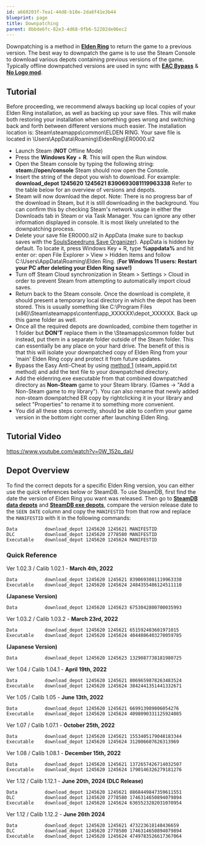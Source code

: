 ```yaml
---
id: a660203f-7ea1-44d8-b10e-2da6f41e3b44
blueprint: page
title: Downpatching
parent: 8bbde6fc-82e3-4d68-9fb6-52202de06ec2
---
```

Downpatching is a method in [**Elden Ring**](/eldenring) to return the game to a previous version. The best way to downpatch the game is to use the Steam Console to download various depots containing previous versions of the game. Typically offline downpatched versions are used in sync with [**EAC Bypass**](https://soulsspeedruns.com/eldenring/eac-bypass) & [**No Logo mod**](https://github.com/bladecoding/DarkSouls3RemoveIntroScreens/releases/).

## Tutorial

Before proceeding, we recommend always backing up local copies of your Elden Ring installation, as well as backing up your save files. This will make both restoring your installation when something goes wrong and switching back and forth between different versions much easier. The installation location is: Steam\steamapps\common\ELDEN RING. Your save file is located in \Users<yourname>\AppData\Roaming\EldenRing<numbers>\ER0000.sl2

- Launch Steam (**NOT** Offline Mode)
- Press the **Windows Key** + **R**. This will open the Run window.
- Open the Steam console by typing the following string: **steam://open/console**
  Steam should now open the Console.
- Insert the string of the depot you wish to download. For example:
  **download\_depot 1245620 1245621 8390693081119963338**
  Refer to the table below for an overview of versions and depots.
- Steam will now download the depot. Note: There is no progress bar of the download in Steam, but it is still downloading in the background. You can confirm this by checking Steam's network usage in either the Downloads tab in Steam or via Task Manager.
  You can ignore any other information displayed in console. It is most likely unrelated to the downpatching process.
- Delete your save file ER0000.sl2 in AppData (make sure to backup saves with the [SoulsSpeedruns Save Organizer](https://github.com/Kahmul/SoulsSpeedruns-Save-Organizer/releases)). AppData is hidden by default. To locate it, press Windows Key + R, type **%appdata%** and hit enter or: open File Explorer > View > Hidden Items and follow C:\Users<your username>\AppData\Roaming\Elden Ring<numbers>.
  (**For Windows 11 users: Restart your PC after deleting your Elden Ring save!)**
- Turn off Steam Cloud synchronization in Steam > Settings > Cloud in order to prevent Steam from attempting to automatically import cloud saves.
- Return back to the Steam console. Once the download is complete, it should present a temporary local directory in which the depot has been stored. This is usually something like C:\Program Files (x86)\Steam\steamapps\content\app_XXXXXX\depot_XXXXXX. Back up this game folder as well.
- Once all the required depots are downloaded, combine them together in 1 folder but **DON'T** replace them in the \Steamapps\common folder but instead, put them in a separate folder outside of the Steam folder. This can essentially be any place on your hard drive. The benefit of this is that this will isolate your downpatched copy of Elden Ring from your 'main' Elden Ring copy and protect it from future updates.
- Bypass the Easy Anti-Cheat by using [method 1](https://soulsspeedruns.com/eldenring/eac-bypass) (steam_appid.txt method) and add the text file to your downpatched directory.
- Add the eldenring.exe executable from that combined downpatched directory as **Non-Steam** game to your Steam library. (Games → "Add a Non-Steam game to my library"). You can also rename that newly added non-steam downpatched ER copy by rightclicking it in your library and select "Properties" to rename it to something more convenient.
- You did all these steps correctly, should be able to confirm your game version in the bottom right corner after launching Elden Ring.

## Tutorial Video

https://www.youtube.com/watch?v=0W_152p_daU

## Depot Overview

To find the correct depots for a specific Elden Ring version, you can either use the quick references below or SteamDB. To use SteamDB, first find the date the version of Elden Ring you want was released. Then go to [**SteamDB data depots**](https://steamdb.info/depot/1245621/manifests/) and [**SteamDB exe depots**](https://steamdb.info/depot/1245624/manifests/), compare the version release date to the `SEEN DATE` column and copy the `MANIFESTID` from that row and replace the `MANIFESTID` with it in the following commands:

```
Data          download_depot 1245620 1245621 MANIFESTID
DLC           download_depot 1245620 2778580 MANIFESTID
Executable    download_depot 1245620 1245624 MANIFESTID
```

### **Quick Reference**

Ver 1.02.3 / Calib 1.02.1 - **March 4th, 2022**

```
Data          download_depot 1245620 1245621 8390693081119963338
Executable    download_depot 1245620 1245624 2484355486124511110
```

**(Japanese Version)**

```
Data          download_depot 1245620 1245623 6753042800700035993
```

Ver 1.03.2 / Calib 1.03.2 - **March 23rd, 2022**

```
Data          download_depot 1245620 1245621 651592403601971015
Executable    download_depot 1245620 1245624 4044806403270059785
```

**(Japanese Version)**

```
Data          download_depot 1245620 1245623 1329087738181980725
```

Ver 1.04 / Calib 1.04.1 - **April 19th, 2022**

```
Data          download_depot 1245620 1245621 8069659878263483524
Executable    download_depot 1245620 1245624 3842441351441332671
```

Ver 1.05 / Calib 1.05 - **June 13th, 2022**

```
Data          download_depot 1245620 1245621 669913989806054276
Executable    download_depot 1245620 1245624 4098090331125924085
```

Ver 1.07 / Calib 1.07.1 - **October 25th, 2022**

```
Data          download_depot 1245620 1245621 1553405179048183344
Executable    download_depot 1245620 1245624 312006607626313969
```

Ver 1.08 / Calib 1.08.1 - **December 15th, 2022**

```
Data          download_depot 1245620 1245621 1372657426714032507
Executable    download_depot 1245620 1245624 1790146326279181276
```

Ver 1.12 / Calib 1.12.1 - **June 20th, 2024 (DLC Release)**

```
Data          download_depot 1245620 1245621 8868449847359611551
DLC           download_depot 1245620 2778580 1746314650894079894
Executable    download_depot 1245620 1245624 6365523282031070954
```

Ver 1.12 / Calib 1.12.2 - **June 26th 2024**

```
Data          download_depot 1245620 1245621 473223618148436659
DLC           download_depot 1245620 2778580 1746314650894079894
Executable    download_depot 1245620 1245624 4749783526617367064
```
